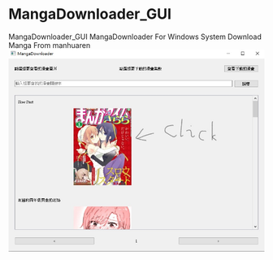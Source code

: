 # MangaDownloader_GUI
MangaDownloader_GUI
MangaDownloader For Windows System Download Manga From manhuaren
![P1](P1_LI.jpg "This is a sample image.")
